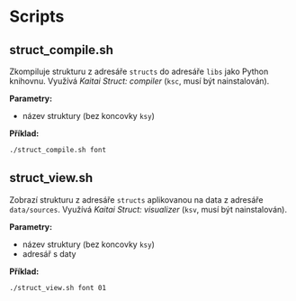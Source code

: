 # Scripts

## struct_compile.sh

Zkompiluje strukturu z adresáře `structs` do adresáře `libs` jako Python knihovnu. Využívá *Kaitai Struct: compiler* (`ksc`, musí být nainstalován).

**Parametry:**

* název struktury (bez koncovky `ksy`)

**Příklad:**

```bash
./struct_compile.sh font
```

## struct_view.sh

Zobrazí strukturu z adresáře `structs` aplikovanou na data z adresáře `data/sources`. Využívá *Kaitai Struct: visualizer* (`ksv`, musí být nainstalován).

**Parametry:**

* název struktury (bez koncovky `ksy`)
* adresář s daty

**Příklad:**

```bash
./struct_view.sh font 01
```
